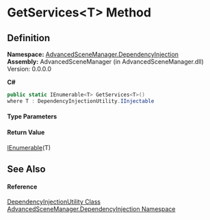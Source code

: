 # GetServices&lt;T&gt; Method




## Definition
**Namespace:** <a href="N_AdvancedSceneManager_DependencyInjection">AdvancedSceneManager.DependencyInjection</a>  
**Assembly:** AdvancedSceneManager (in AdvancedSceneManager.dll) Version: 0.0.0.0

**C#**
``` C#
public static IEnumerable<T> GetServices<T>()
where T : DependencyInjectionUtility.IInjectable

```



#### Type Parameters
<dl><dt /><dd /></dl>

#### Return Value
<a href="https://learn.microsoft.com/dotnet/api/system.collections.generic.ienumerable-1" target="_blank" rel="noopener noreferrer">IEnumerable</a>(T)

## See Also


#### Reference
<a href="T_AdvancedSceneManager_DependencyInjection_DependencyInjectionUtility">DependencyInjectionUtility Class</a>  
<a href="N_AdvancedSceneManager_DependencyInjection">AdvancedSceneManager.DependencyInjection Namespace</a>  
